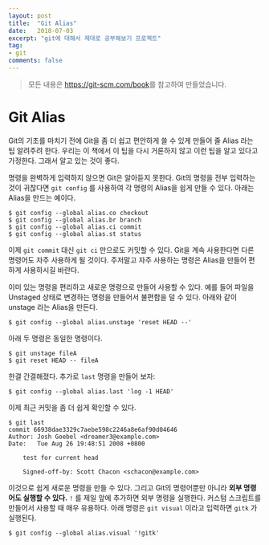 ```yaml
---
layout: post
title:  "Git Alias"
date:   2018-07-03
excerpt: "git에 대해서 제대로 공부해보기 프로젝트"
tag:
- git
comments: false
---
```


> 모든 내용은 <https://git-scm.com/book>를 참고하여 만들었습니다.

**Git Alias**
===

Git의 기초를 마치기 전에 Git을 좀 더 쉽고 편안하게 쓸 수 있게 만들어 줄 Alias 라는 팁 알려주려 한다. 우리는 이 책에서 이 팁을 다시 거론하지 않고 이런 팁을 알고 있다고 가정한다. 그래서 알고 있는 것이 좋다.

명령을 완벽하게 입력하지 않으면 Git은 알아듣지 못한다. Git의 명령을 전부 입력하는 것이 귀찮다면 `git config` 를 사용하여 각 명령의 Alias을 쉽게 만들 수 있다. 아래는 Alias을 만드는 예이다.

```
$ git config --global alias.co checkout
$ git config --global alias.br branch
$ git config --global alias.ci commit
$ git config --global alias.st status
```

이제 `git commit` 대신 `git ci` 만으로도 커밋할 수 있다. Git을 계속 사용한다면 다른 명령어도 자주 사용하게 될 것이다. 주저말고 자주 사용하는 명령은 Alias을 만들어 편하게 사용하시길 바란다.

이미 있는 명령을 편리하고 새로운 명령으로 만들어 사용할 수 있다. 예를 들어 파일을 Unstaged 상태로 변경하는 명령을 만들어서 불편함을 덜 수 있다. 아래와 같이 unstage 라는 Alias을 만든다.

```
$ git config --global alias.unstage 'reset HEAD --'
```

아래 두 명령은 동일한 명령이다.

```
$ git unstage fileA
$ git reset HEAD -- fileA
```

한결 간결해졌다. 추가로 `last` 명령을 만들어 보자:

```
$ git config --global alias.last 'log -1 HEAD'
```

이제 최근 커밋을 좀 더 쉽게 확인할 수 있다.

```
$ git last
commit 66938dae3329c7aebe598c2246a8e6af90d04646
Author: Josh Goebel <dreamer3@example.com>
Date:   Tue Aug 26 19:48:51 2008 +0800

    test for current head

    Signed-off-by: Scott Chacon <schacon@example.com>
```

이것으로 쉽게 새로운 명령을 만들 수 있다. 그리고 Git의 명령어뿐만 아니라 **외부 명령어도 실행할 수 있다.**  `!` 를 제일 앞에 추가하면 외부 명령을 실행한다. 커스텀 스크립트를 만들어서 사용할 때 매우 유용하다. 아래 명령은 `git visual` 이라고 입력하면 `gitk` 가 실행된다.

```
$ git config --global alias.visual '!gitk'
```